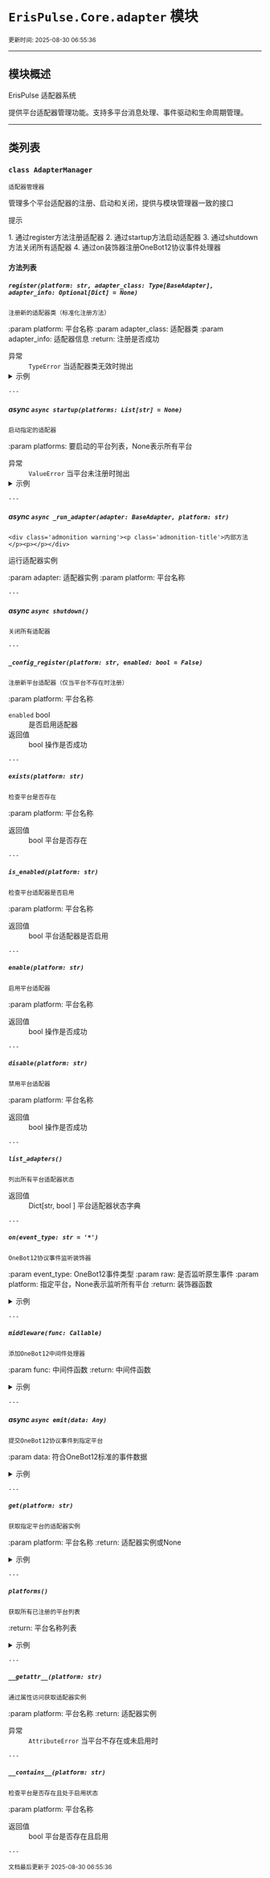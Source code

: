 # `ErisPulse.Core.adapter` 模块

<sup>更新时间: 2025-08-30 06:55:36</sup>

---

## 模块概述


ErisPulse 适配器系统

提供平台适配器管理功能。支持多平台消息处理、事件驱动和生命周期管理。

---

## 类列表

### `class AdapterManager`

    适配器管理器

管理多个平台适配器的注册、启动和关闭，提供与模块管理器一致的接口

<div class='admonition tip'><p class='admonition-title'>提示</p><p>1. 通过register方法注册适配器
2. 通过startup方法启动适配器
3. 通过shutdown方法关闭所有适配器
4. 通过on装饰器注册OneBot12协议事件处理器</p></div>

    
#### 方法列表

##### `register(platform: str, adapter_class: Type[BaseAdapter], adapter_info: Optional[Dict] = None)`

    注册新的适配器类（标准化注册方法）

:param platform: 平台名称
:param adapter_class: 适配器类
:param adapter_info: 适配器信息
:return: 注册是否成功

<dt>异常</dt><dd><code>TypeError</code> 当适配器类无效时抛出</dd>
    
<details class='example'><summary>示例</summary>

```python
>>> adapter.register("MyPlatform", MyPlatformAdapter)
```
</details>

    ---
    
##### async `async startup(platforms: List[str] = None)`

    启动指定的适配器

:param platforms: 要启动的平台列表，None表示所有平台

<dt>异常</dt><dd><code>ValueError</code> 当平台未注册时抛出</dd>
    
<details class='example'><summary>示例</summary>

```python
>>> # 启动所有适配器
>>> await adapter.startup()
>>> # 启动指定适配器
>>> await adapter.startup(["Platform1", "Platform2"])
```
</details>

    ---
    
##### async `async _run_adapter(adapter: BaseAdapter, platform: str)`

    <div class='admonition warning'><p class='admonition-title'>内部方法</p><p></p></div>
运行适配器实例

:param adapter: 适配器实例
:param platform: 平台名称

    ---
    
##### async `async shutdown()`

    关闭所有适配器

    ---
    
##### `_config_register(platform: str, enabled: bool = False)`

    注册新平台适配器（仅当平台不存在时注册）

:param platform: 平台名称
<dt><code>enabled</code> <span class='type-hint'>bool</span></dt><dd>是否启用适配器</dd>
<dt>返回值</dt><dd><span class='type-hint'>bool</span> 操作是否成功</dd>

    ---
    
##### `exists(platform: str)`

    检查平台是否存在

:param platform: 平台名称
<dt>返回值</dt><dd><span class='type-hint'>bool</span> 平台是否存在</dd>

    ---
    
##### `is_enabled(platform: str)`

    检查平台适配器是否启用

:param platform: 平台名称
<dt>返回值</dt><dd><span class='type-hint'>bool</span> 平台适配器是否启用</dd>

    ---
    
##### `enable(platform: str)`

    启用平台适配器

:param platform: 平台名称
<dt>返回值</dt><dd><span class='type-hint'>bool</span> 操作是否成功</dd>

    ---
    
##### `disable(platform: str)`

    禁用平台适配器

:param platform: 平台名称
<dt>返回值</dt><dd><span class='type-hint'>bool</span> 操作是否成功</dd>

    ---
    
##### `list_adapters()`

    列出所有平台适配器状态

<dt>返回值</dt><dd><span class='type-hint'>Dict[str, bool</span> ] 平台适配器状态字典</dd>

    ---
    
##### `on(event_type: str = '*')`

    OneBot12协议事件监听装饰器

:param event_type: OneBot12事件类型
:param raw: 是否监听原生事件
:param platform: 指定平台，None表示监听所有平台
:return: 装饰器函数

<details class='example'><summary>示例</summary>

```python
>>> # 监听OneBot12标准事件（所有平台）
>>> @sdk.adapter.on("message")
>>> async def handle_message(data):
>>>     print(f"收到OneBot12消息: {data}")
>>>
>>> # 监听特定平台的OneBot12标准事件
>>> @sdk.adapter.on("message", platform="onebot11")
>>> async def handle_onebot11_message(data):
>>>     print(f"收到OneBot11标准消息: {data}")
>>>
>>> # 监听平台原生事件
>>> @sdk.adapter.on("message", raw=True, platform="onebot11")
>>> async def handle_raw_message(data):
>>>     print(f"收到OneBot11原生事件: {data}")
>>>
>>> # 监听所有平台的原生事件
>>> @sdk.adapter.on("message", raw=True)
>>> async def handle_all_raw_message(data):
>>>     print(f"收到原生事件: {data}")
```
</details>

    ---
    
##### `middleware(func: Callable)`

    添加OneBot12中间件处理器

:param func: 中间件函数
:return: 中间件函数

<details class='example'><summary>示例</summary>

```python
>>> @sdk.adapter.middleware
>>> async def onebot_middleware(data):
>>>     print("处理OneBot12数据:", data)
>>>     return data
```
</details>

    ---
    
##### async `async emit(data: Any)`

    提交OneBot12协议事件到指定平台

:param data: 符合OneBot12标准的事件数据
    
<details class='example'><summary>示例</summary>

```python
>>> await sdk.adapter.emit({
>>>     "id": "123",
>>>     "time": 1620000000,
>>>     "type": "message",
>>>     "detail_type": "private",
>>>     "message": [{"type": "text", "data": {"text": "Hello"}}],
>>>     "platform": "myplatform",
>>>     "myplatform_raw": {...平台原生事件数据...},
>>>     "myplatform_raw_type": "text_message"
>>> })
```
</details>

    ---
    
##### `get(platform: str)`

    获取指定平台的适配器实例

:param platform: 平台名称
:return: 适配器实例或None
    
<details class='example'><summary>示例</summary>

```python
>>> adapter = adapter.get("MyPlatform")
```
</details>

    ---
    
##### `platforms()`

    获取所有已注册的平台列表

:return: 平台名称列表
    
<details class='example'><summary>示例</summary>

```python
>>> print("已注册平台:", adapter.platforms)
```
</details>

    ---
    
##### `__getattr__(platform: str)`

    通过属性访问获取适配器实例

:param platform: 平台名称
:return: 适配器实例
<dt>异常</dt><dd><code>AttributeError</code> 当平台不存在或未启用时</dd>

    ---
    
##### `__contains__(platform: str)`

    检查平台是否存在且处于启用状态

:param platform: 平台名称
<dt>返回值</dt><dd><span class='type-hint'>bool</span> 平台是否存在且启用</dd>

    ---
    
<sub>文档最后更新于 2025-08-30 06:55:36</sub>